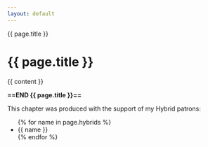 ```yaml
---
layout: default
---
```


{{ page.title }}

<h1>{{ page.title }}</h1>

{{ content }}

<p><strong>==END {{ page.title }}==</strong></p>

<p>This chapter was produced with the support of my Hybrid patrons:</p>

<ul>
{% for name in page.hybrids %}
  <li>{{ name }}</li>
{% endfor %}
</ul>
